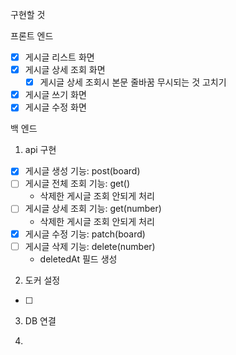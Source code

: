 구현할 것

프론트 엔드

-   [x] 게시글 리스트 화면
-   [x] 게시글 상세 조회 화면
    -   [x] 게시글 상세 조회시 본문 줄바꿈 무시되는 것 고치기
-   [x] 게시글 쓰기 화면
-   [x] 게시글 수정 화면

백 엔드

1. api 구현

-   [x] 게시글 생성 기능: post(board)
-   [ ] 게시글 전체 조회 기능: get()
    -   삭제한 게시글 조회 안되게 처리
-   [ ] 게시글 상세 조회 기능: get(number)
    -   삭제한 게시글 조회 안되게 처리
-   [x] 게시글 수정 기능: patch(board)
-   [ ] 게시글 삭제 기능: delete(number)
    -   deletedAt 필드 생성

2. 도커 설정

-   [ ]

3. DB 연결

4.
